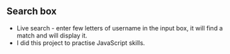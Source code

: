 ## Search box

- Live search - enter few letters of username in the input box, it will find a match and will display it.
- I did this project to practise JavaScript skills.